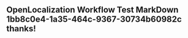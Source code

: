 <properties
ms.topic="hero-topic"
ms.test1="hero-topic"
ms.test2="test"/>

## OpenLocalization Workflow Test MarkDown 1bb8c0e4-1a35-464c-9367-30734b60982c thanks!
